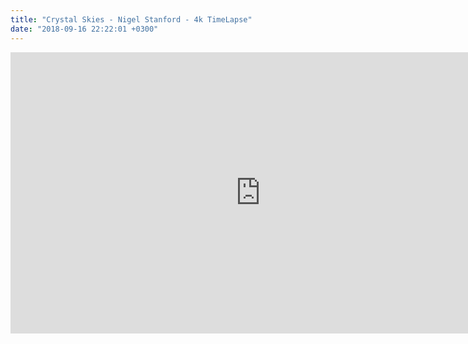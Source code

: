 ```yaml
---
title: "Crystal Skies - Nigel Stanford - 4k TimeLapse"
date: "2018-09-16 22:22:01 +0300"
---
```


<iframe allow="autoplay; encrypted-media" allowfullscreen="" frameborder="0" height="450" loading="lazy" src="https://www.youtube.com/embed/Z3xkHmC-KQE?feature=oembed" width="800"></iframe>
